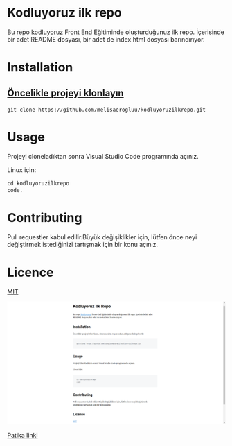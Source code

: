 # Kodluyoruz ilk repo
Bu repo [kodluyoruz](https://kodluyoruz.org) Front End Eğitiminde oluşturduğunuz ilk repo. İçerisinde bir adet README dosyası, bir adet de index.html dosyası barındırıyor.
# Installation
 [Öncelikle projeyi klonlayın](https://github.com/melisaerogluu/kodluyoruzilkrepo.git)
 ---------------------------------------------

```
git clone https://github.com/melisaerogluu/kodluyoruzilkrepo.git
```
# Usage
Projeyi cloneladıktan sonra Visual Studio Code programında açınız.

Linux için:
```
cd kodluyoruzilkrepo
code.
```

# Contributing
Pull requestler kabul edilir.Büyük değişiklikler için, lütfen önce neyi değiştirmek istediğinizi tartışmak için bir konu açınız.

# Licence
[MIT]()




![fotograf](https://raw.githubusercontent.com/Kodluyoruz/taskforce/main/git/odev1/figures/markdown.png)

[Patika linki](https://www.patika.dev/tr)